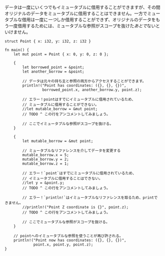 <!-- Data can be immutably borrowed any number of times, but while immutably
borrowed, the original data can't be mutably borrowed. On the other hand,
only *one* mutable borrow is allowed at a time. The original data can be
borrowed again only *after* the mutable reference goes out of scope. -->
データは一度にいくつでもイミュータブルに借用することができますが、その間オリジナルのデータをミュータブルに借用することはできません。一方でミュータブルな借用は一度に*一つ*しか借用することができず、オリジナルのデータをもう一度借用するためには、ミュータブルな参照がスコープを抜けた*あとで*ないといけません。

``` rust,editable
struct Point { x: i32, y: i32, z: i32 }

fn main() {
    let mut point = Point { x: 0, y: 0, z: 0 };

    {
        let borrowed_point = &point;
        let another_borrow = &point;

        // データは元々の持ち主と参照の両方からアクセスすることができます。
        println!("Point has coordinates: ({}, {}, {})",
                 borrowed_point.x, another_borrow.y, point.z);

        // エラー！pointはすでにイミュータブルに借用されているため、
        // ミュータブルに借用することができない。
        //let mutable_borrow = &mut point;
        // TODO ^ この行をアンコメントしてみましょう。

        // ここでイミュータブルな参照がスコープを抜ける。
    }

    {
        let mutable_borrow = &mut point;

        // ミュータブルなリファレンスを介してデータを変更する
        mutable_borrow.x = 5;
        mutable_borrow.y = 2;
        mutable_borrow.z = 1;

        // エラー！`point`はすでにミュータブルに借用されているため、
        // イミュータブルに借用することはできない。
        //let y = &point.y;
        // TODO ^ この行をアンコメントしてみましょう。

        // エラー！`println!`はイミュータブルなリファレンスを取るため、printできません。
        //println!("Point Z coordinate is {}", point.z);
        // TODO ^ この行をアンコメントしてみましょう。

        // ここでミュータブルな参照がスコープを抜ける。
    }

    // pointへのイミュータブルな参照を使うことが再び許される。
    println!("Point now has coordinates: ({}, {}, {})",
             point.x, point.y, point.z);
}

```
